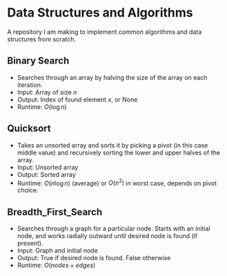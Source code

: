 # Data Structures and Algorithms

A repository I am making to implement common algorithms and data structures from scratch.

## Binary Search
- Searches through an array by halving the size of the array on each iteration.
- Input: Array of size $n$
- Output: Index of found element $x$, or None
- Runtime: $O(\log n)$

## Quicksort
- Takes an unsorted array and sorts it by picking a pivot (in this case middle value) and recursively sorting the lower and upper halves of the array. 
- Input: Unsorted array
- Output: Sorted array
- Runtime: $O(n \log n)$ (average) or $O(n^2)$ in worst case, depends on pivot choice. 

## Breadth_First_Search
- Searches through a graph for a particular node. Starts with an initial node, and works radially outward until desired node is found (if present).
- Input: Graph and initial node
- Output: True if desired node is found. False otherwise
- Runtime: $O(nodes + edges)$

